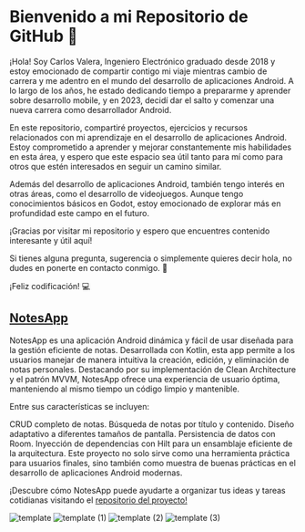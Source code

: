# Bienvenido a mi Repositorio de GitHub 👋

¡Hola! Soy Carlos Valera, Ingeniero Electrónico graduado desde 2018 y estoy emocionado de compartir contigo mi viaje mientras cambio de carrera y me adentro en el mundo del desarrollo de aplicaciones Android. A lo largo de los años, he estado dedicando tiempo a prepararme y aprender sobre desarrollo mobile, y en 2023, decidí dar el salto y comenzar una nueva carrera como desarrollador Android.

En este repositorio, compartiré proyectos, ejercicios y recursos relacionados con mi aprendizaje en el desarrollo de aplicaciones Android. Estoy comprometido a aprender y mejorar constantemente mis habilidades en esta área, y espero que este espacio sea útil tanto para mí como para otros que estén interesados en seguir un camino similar.

Además del desarrollo de aplicaciones Android, también tengo interés en otras áreas, como el desarrollo de videojuegos. Aunque tengo conocimientos básicos en Godot, estoy emocionado de explorar más en profundidad este campo en el futuro.

¡Gracias por visitar mi repositorio y espero que encuentres contenido interesante y útil aquí!

Si tienes alguna pregunta, sugerencia o simplemente quieres decir hola, no dudes en ponerte en contacto conmigo. 💬 

¡Feliz codificación! 💻

## [NotesApp](https://github.com/cvalera18/NotesApp)
NotesApp es una aplicación Android dinámica y fácil de usar diseñada para la gestión eficiente de notas. Desarrollada con Kotlin, esta app permite a los usuarios manejar de manera intuitiva la creación, edición, y eliminación de notas personales. Destacando por su implementación de Clean Architecture y el patrón MVVM, NotesApp ofrece una experiencia de usuario óptima, manteniendo al mismo tiempo un código limpio y mantenible.

Entre sus características se incluyen:

CRUD completo de notas.
Búsqueda de notas por título y contenido.
Diseño adaptativo a diferentes tamaños de pantalla.
Persistencia de datos con Room.
Inyección de dependencias con Hilt para un ensamblaje eficiente de la arquitectura.
Este proyecto no solo sirve como una herramienta práctica para usuarios finales, sino también como muestra de buenas prácticas en el desarrollo de aplicaciones Android modernas.

¡Descubre cómo NotesApp puede ayudarte a organizar tus ideas y tareas cotidianas visitando el [repositorio del proyecto!](https://github.com/cvalera18/NotesApp)

![template](https://github.com/cvalera18/cvalera18/assets/57680708/ff9c98ae-e51c-4151-8e02-aacc010134d9) ![template (1)](https://github.com/cvalera18/cvalera18/assets/57680708/ac3b922f-8e61-49ab-8112-6af99b1211c9) ![template (2)](https://github.com/cvalera18/cvalera18/assets/57680708/f17bdce4-3dfe-4f89-a1c7-924b6d3f5199) ![template (3)](https://github.com/cvalera18/cvalera18/assets/57680708/29d5c322-db4f-466a-9622-9291994198f2)


<!-- ## [GameList](https://github.com/cvalera18/GameList?tab=readme-ov-file#gamelist)
GameList es una app en desarrollo en la cual practico e intento mejorarla poco a poco también para usarla como portafolio. 🚧

La aplicación [GameList](https://github.com/cvalera18/GameList?tab=readme-ov-file#gamelist) te permite gestionar y organizar tus videojuegos favoritos de manera eficiente. Con GameList, puedes explorar una amplia variedad de videojuegos y mantener un registro detallado de tus preferencias y progreso en cada uno. Con características como la clasificación por estado (jugando, completado, abandonado, sin clasificar, pendiente) y la posibilidad de marcar tus juegos favoritos, GameList es la herramienta perfecta para cualquier entusiasta de los videojuegos. 🎮

![Screenshot (12)](https://github.com/cvalera18/cvalera18/assets/57680708/8d95f6e6-a7f0-4861-8729-8eeb7dd9a9d0) -->

